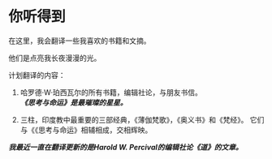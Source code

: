 # 你听得到

在这里，我会翻译一些我喜欢的书籍和文摘。

他们是点亮我长夜漫漫的光。

计划翻译的内容：


1. 哈罗德·W·珀西瓦尔的所有书籍，编辑社论，与朋友书信。<br/>
***《思考与命运》是最璀璨的星星。***
   

3.  三柱，印度教中最重要的三部经典，《薄伽梵歌》，《奥义书》和《梵经》。 它们与《《思考与命运》相辅相成，交相辉映。








***_我最近一直在翻译更新的是Harold W. Percival的编辑社论《道》的文章。_***


